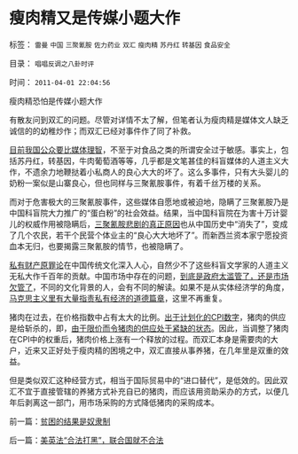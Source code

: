 # 瘦肉精又是传媒小题大作

标签： `雷曼` `中国` `三聚氰胺` `佐力药业` `双汇` `瘦肉精` `苏丹红` `转基因` `食品安全` 

目录： `唱唱反调之八卦时评`

时间： `2011-04-01 22:04:56`

瘦肉精恐怕是传媒小题大作

有散友问到双汇的问题。尽管对详情不太了解，但笔者认为瘦肉精是媒体文人缺乏诚信的的幼稚炒作；而双汇已经对事件作了同了补救。

[目前我国公众要比媒体理智](../../../2009/4/16/社会压力传递和媒体道德明星.md)，不至于对食品之类的所谓安全过于敏感。事实上，包括苏丹红，转基因，牛肉葡萄酒等等，几乎都是文笔甚佳的科盲媒体的人道主义大作，不遗余力地鞭挞着小私商人的良心大大的坏了。这么多事件，只有大头婴儿的奶粉一案似是山寨良心，但也同样与三聚氰胺事件，有着千丝万楼的关系。

而对于危害极大的三聚氰胺事件，这些媒体自愿地或被迫地，隐瞒了三聚氰胺乃是中国科盲院大力推广的“蛋白粉”的社会效益。结果，当中国科盲院在为害十万计婴儿的权威作用被隐瞒后，[三聚氰胺悲剧的真正原因](../../../2008/9/18/三鹿事件：中国拥有高质量产品的五个步骤.md)也从中国历史中“消失了”，变成了几个农民，若干个民营个体业主的“良心大大地坏了”。而新西兰资本家宁愿投资血本无归，也要揭露三聚氰胺的情节，也被隐瞒了。

[私有财产原罪论](../../../2007/9/30/中国人的道德枷锁和个人财富原罪观.md)在中国传统文化深入人心，自然少不了这些科盲文学家的人道主义无私大作千百年的贡献。中国市场中存在的问题，[到底是政府太滥管了，还是市场欠管了](../../../2009/6/30/行政监管越多越腐败，从三鹿事件到上海塌楼.md)，不同的文化背景的人，会有不同的解读。如果不是从实体经济学的角度，[马克思主义里有大量指责私有经济的道德篇章](../../../2011/3/19/马克思主义计划经济的科学的数字化.md)，这里不再重复。

猪肉在过去，在价格指数中占有太大的比例。[出于计划化的CPI数字](../../../2010/2/2/经济学中的通胀定义不同.md)，猪肉的供应是给斩杀的，即，[由于限价而令猪肉的供应处于紧缺的状态](../../../2010/5/28/食品价格波动未必通货膨胀小心计划经济.md)。因此，当调整了猪肉在CPI中的权重后，猪肉价格上涨有一个释放的过程。而双汇本身是需要肉的大户，近来又正好处于瘦肉精的困境之中，双汇直接从事养猪，在几年里是双重的效益。

但是类似双汇这种经营方式，相当于国际贸易中的“进口替代”，是低效的。因此双汇不宜于直接管辖的养猪方式补充自已的猪肉，而应该用资助采办的方式，以便几年后剥离这一部门，用市场采购的方式降低猪肉的采购成本。



前一篇：[贫困的结果是奴隶制](../../../2011/3/31/贫困的结果是奴隶制.md)

后一篇：[美英法“合法打黑”，联合国就不合法](../../../2011/4/1/美英法“合法打黑”，联合国就不合法.md)